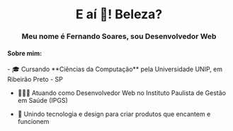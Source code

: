 <h1 align="center">E aí 👋! Beleza?</h1> 
<h3 align="center">Meu nome é Fernando Soares, sou Desenvolvedor Web</h3>

<h4>Sobre mim:</h4>
- 🎓 Cursando **Ciências da Computação** pela Universidade UNIP, em Ribeirão Preto - SP

- 👨🏻‍💻 Atuando como Desenvolvedor Web no Instituto Paulista de Gestão em Saúde (IPGS)

- 🚀 Unindo tecnologia e design para criar produtos que encantem e funcionem

